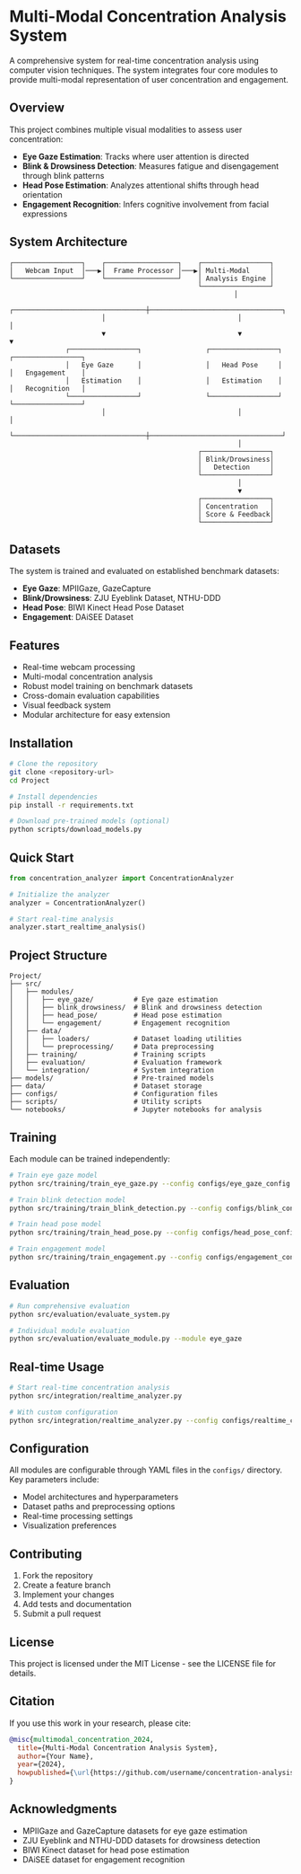 # Multi-Modal Concentration Analysis System

A comprehensive system for real-time concentration analysis using computer vision techniques. The system integrates four core modules to provide multi-modal representation of user concentration and engagement.

## Overview

This project combines multiple visual modalities to assess user concentration:
- **Eye Gaze Estimation**: Tracks where user attention is directed
- **Blink & Drowsiness Detection**: Measures fatigue and disengagement through blink patterns
- **Head Pose Estimation**: Analyzes attentional shifts through head orientation
- **Engagement Recognition**: Infers cognitive involvement from facial expressions

## System Architecture

```
┌─────────────────┐    ┌──────────────────┐    ┌─────────────────┐
│   Webcam Input  │───▶│  Frame Processor │───▶│ Multi-Modal     │
└─────────────────┘    └──────────────────┘    │ Analysis Engine │
                                               └─────────────────┘
                                                        │
                       ┌─────────────────────────────────┼─────────────────────────────────┐
                       │                                 │                                 │
                       ▼                                 ▼                                 ▼
              ┌─────────────────┐                ┌─────────────────┐                ┌─────────────────┐
              │   Eye Gaze      │                │   Head Pose     │                │   Engagement    │
              │   Estimation    │                │   Estimation    │                │   Recognition   │
              └─────────────────┘                └─────────────────┘                └─────────────────┘
                       │                                 │                                 │
                       └─────────────────────────────────┼─────────────────────────────────┘
                                                         │
                                               ┌─────────────────┐
                                               │ Blink/Drowsiness│
                                               │   Detection     │
                                               └─────────────────┘
                                                         │
                                                         ▼
                                               ┌─────────────────┐
                                               │ Concentration   │
                                               │ Score & Feedback│
                                               └─────────────────┘
```

## Datasets

The system is trained and evaluated on established benchmark datasets:

- **Eye Gaze**: MPIIGaze, GazeCapture
- **Blink/Drowsiness**: ZJU Eyeblink Dataset, NTHU-DDD
- **Head Pose**: BIWI Kinect Head Pose Dataset
- **Engagement**: DAiSEE Dataset

## Features

- Real-time webcam processing
- Multi-modal concentration analysis
- Robust model training on benchmark datasets
- Cross-domain evaluation capabilities
- Visual feedback system
- Modular architecture for easy extension

## Installation

```bash
# Clone the repository
git clone <repository-url>
cd Project

# Install dependencies
pip install -r requirements.txt

# Download pre-trained models (optional)
python scripts/download_models.py
```

## Quick Start

```python
from concentration_analyzer import ConcentrationAnalyzer

# Initialize the analyzer
analyzer = ConcentrationAnalyzer()

# Start real-time analysis
analyzer.start_realtime_analysis()
```

## Project Structure

```
Project/
├── src/
│   ├── modules/
│   │   ├── eye_gaze/          # Eye gaze estimation
│   │   ├── blink_drowsiness/  # Blink and drowsiness detection
│   │   ├── head_pose/         # Head pose estimation
│   │   └── engagement/        # Engagement recognition
│   ├── data/
│   │   ├── loaders/           # Dataset loading utilities
│   │   └── preprocessing/     # Data preprocessing
│   ├── training/              # Training scripts
│   ├── evaluation/            # Evaluation framework
│   └── integration/           # System integration
├── models/                    # Pre-trained models
├── data/                      # Dataset storage
├── configs/                   # Configuration files
├── scripts/                   # Utility scripts
└── notebooks/                 # Jupyter notebooks for analysis
```

## Training

Each module can be trained independently:

```bash
# Train eye gaze model
python src/training/train_eye_gaze.py --config configs/eye_gaze_config.yaml

# Train blink detection model
python src/training/train_blink_detection.py --config configs/blink_config.yaml

# Train head pose model
python src/training/train_head_pose.py --config configs/head_pose_config.yaml

# Train engagement model
python src/training/train_engagement.py --config configs/engagement_config.yaml
```

## Evaluation

```bash
# Run comprehensive evaluation
python src/evaluation/evaluate_system.py

# Individual module evaluation
python src/evaluation/evaluate_module.py --module eye_gaze
```

## Real-time Usage

```bash
# Start real-time concentration analysis
python src/integration/realtime_analyzer.py

# With custom configuration
python src/integration/realtime_analyzer.py --config configs/realtime_config.yaml
```

## Configuration

All modules are configurable through YAML files in the `configs/` directory. Key parameters include:

- Model architectures and hyperparameters
- Dataset paths and preprocessing options
- Real-time processing settings
- Visualization preferences

## Contributing

1. Fork the repository
2. Create a feature branch
3. Implement your changes
4. Add tests and documentation
5. Submit a pull request

## License

This project is licensed under the MIT License - see the LICENSE file for details.

## Citation

If you use this work in your research, please cite:

```bibtex
@misc{multimodal_concentration_2024,
  title={Multi-Modal Concentration Analysis System},
  author={Your Name},
  year={2024},
  howpublished={\url{https://github.com/username/concentration-analysis}}
}
```

## Acknowledgments

- MPIIGaze and GazeCapture datasets for eye gaze estimation
- ZJU Eyeblink and NTHU-DDD datasets for drowsiness detection
- BIWI Kinect dataset for head pose estimation
- DAiSEE dataset for engagement recognition
